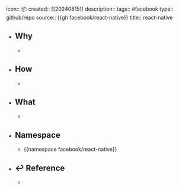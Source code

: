 icon:: 📦
created:: [[20240815]]
description:: 
tags:: #facebook 
type:: github/repo
source:: {{gh facebook/react-native}}
title:: react-native

- ## Why
  -
- ## How
  -
- ## What
  -
- ## Namespace
  - {{namespace facebook/react-native}}
- ## ↩ Reference
  -